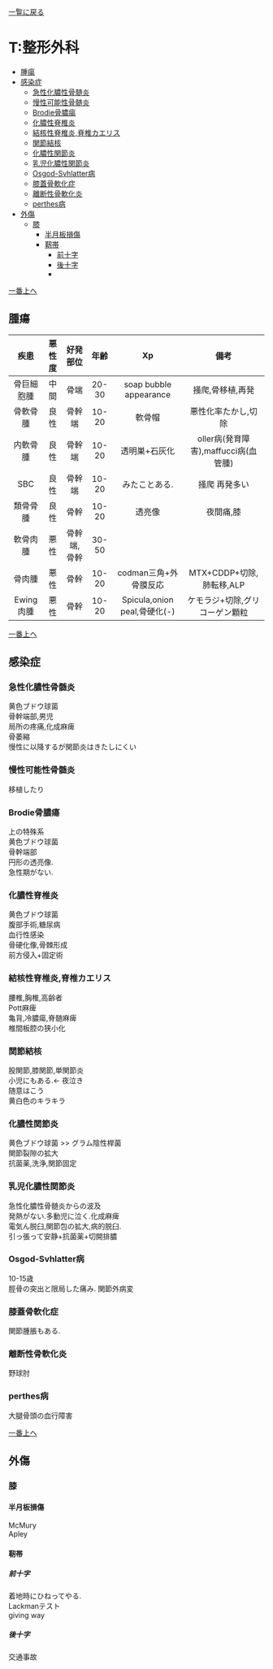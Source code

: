 [一覧に戻る](../README.md)

# T:整形外科

* [腫瘍](#腫瘍)
* [感染症](#感染症)
    * [急性化膿性骨髄炎](#急性化膿性骨髄炎)
    * [慢性可能性骨髄炎](#慢性可能性骨髄炎)
    * [Brodie骨膿瘍](#brodie骨膿瘍)
    * [化膿性脊椎炎](#化膿性脊椎炎)
    * [結核性脊椎炎,脊椎カエリス](#結核性脊椎炎,脊椎カエリス)
    * [関節結核](#関節結核)
    * [化膿性関節炎](#化膿性関節炎)
    * [乳児化膿性関節炎](#乳児化膿性関節炎)
    * [Osgod-Svhlatter病](#osgod-svhlatter病)
    * [膝蓋骨軟化症](#膝蓋骨軟化症)
    * [離断性骨軟化炎](#離断性骨軟化炎)
    * [perthes病](#perthes病)
* [外傷](#外傷)
    * [膝](#膝)
        * [半月板損傷](#半月板損傷)
        * [靭帯](#靭帯)
            * [前十字](#前十字)
            * [後十字](#後十字)
            * [](#)


[一番上へ](#t:整形外科)
## 腫瘍
|    疾患    | 悪性度 |  好発部位   | 年齢  |              Xp              |                 備考                 |  
| :--------: | :----: | :---------: | :---: | :--------------------------: | :----------------------------------: |  
| 骨巨細胞腫 |  中間  |    骨端     | 20-30 |    soap bubble appearance    |           掻爬,骨移植,再発           |  
|  骨軟骨腫  |  良性  |   骨幹端    | 10-20 |            軟骨帽            |         悪性化率たかし,切除          |  
|  内軟骨腫  |  良性  |   骨幹端    | 10-20 |        透明巣+石灰化         | oller病(発育障害),maffucci病(血管腫) |  
|    SBC     |  良性  |   骨幹端    | 10-20 |        みたことある.         |            掻爬 再発多い             |  
|  類骨骨腫  |  良性  |    骨幹     | 10-20 |            透亮像            |              夜間痛,膝               |  
|  軟骨肉腫  |  悪性  | 骨幹端,骨幹 | 30-50 |                              |                                      |  
|   骨肉腫   |  悪性  |    骨幹     | 10-20 |    codman三角+外骨膜反応     |       MTX+CDDP+切除,肺転移,ALP       |  
| Ewing肉腫  |  悪性  |    骨幹     | 10-20 | Spicula,onion peal,骨硬化(-) |    ケモラジ+切除,グリコーゲン顆粒    |  

[一番上へ](#t:整形外科)
## 感染症
### 急性化膿性骨髄炎
黄色ブドウ球菌  
骨幹端部,男児  
局所の疼痛,化成麻痺  
骨萎縮  
慢性に以降するが関節炎はきたしにくい  
### 慢性可能性骨髄炎
移植したり
### Brodie骨膿瘍
上の特殊系  
黄色ブドウ球菌  
骨幹端部  
円形の透亮像.  
急性期がない.  
### 化膿性脊椎炎
黄色ブドウ球菌  
腹部手術,糖尿病  
血行性感染  
骨硬化像,骨棘形成  
前方侵入+固定術  
### 結核性脊椎炎,脊椎カエリス
腰椎,胸椎,高齢者  
Pott麻痺  
亀背,冷膿瘍,脊髄麻痺  
椎間板腔の狭小化  
### 関節結核
股関節,膝関節,単関節炎  
小児にもある.← 夜泣き  
随意はこう  
黄白色のキラキラ  
### 化膿性関節炎
黄色ブドウ球菌 >> グラム陰性桿菌   
関節裂隙の拡大  
抗菌薬,洗浄,関節固定
### 乳児化膿性関節炎
急性化膿性骨髄炎からの波及  
発熱がない.多動児に泣く.化成麻痺  
電気ん脱臼,関節包の拡大,病的脱臼.  
引っ張って安静+抗菌薬+切開排膿

### Osgod-Svhlatter病
10-15歳  
脛骨の突出と限局した痛み.
関節外病変

### 膝蓋骨軟化症
関節腫脹もある.

### 離断性骨軟化炎
野球肘

### perthes病
大腿骨頭の血行障害  

[一番上へ](#t:整形外科)
## 外傷
### 膝
#### 半月板損傷
McMury  
Apley  

#### 靭帯
##### 前十字
着地時にひねってやる.  
Lackmanテスト  
giving way  
##### 後十字
交通事故  
##### 
